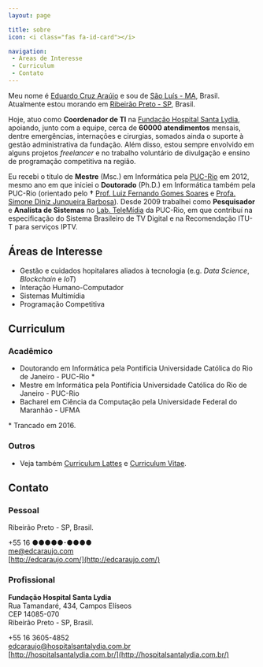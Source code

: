 ```yaml
---
layout: page

title: sobre
icon: <i class="fas fa-id-card"></i>

navigation:
 - Áreas de Interesse
 - Curriculum
 - Contato
---
```


Meu nome é [Eduardo Cruz Araújo](mailto:me@edcaraujo.com) e sou de [São Luís - MA](https://en.wikipedia.org/wiki/S%C3%A3o_Lu%C3%ADs,_Maranh%C3%A3o), Brasil. Atualmente estou morando em [Ribeirão Preto - SP](https://en.wikipedia.org/wiki/Ribeir%C3%A3o_Preto), Brasil.

Hoje, atuo como **Coordenador de TI** na [Fundação Hospital Santa Lydia](http://www.hospitalsantalydia.com.br/), apoiando, junto com a equipe, cerca de **60000 atendimentos** mensais, dentre emergências, internações e cirurgias, somados ainda o suporte à gestão administrativa da fundação. Além disso, estou sempre envolvido em alguns projetos *freelancer* e no trabalho voluntário de divulgação e ensino de programação competitiva na região.

Eu recebi o título de **Mestre** (Msc.) em Informática pela [PUC-Rio](http://www.puc-rio.br/) em 2012, mesmo ano em que iniciei o **Doutorado** (Ph.D.) em Informática também pela PUC-Rio (orientado pelo **†** [Prof. Luiz Fernando Gomes Soares](http://www.telemidia.puc-rio.br/~lfgs/) e [Profa. Simone Diniz Junqueira Barbosa](http://www-di.inf.puc-rio.br/~simone/)). Desde 2009 trabalhei como **Pesquisador** e **Analista de Sistemas** no [Lab. TeleMídia](http://www.telemidia.puc-rio.br/) da PUC-Rio, em que contribuí na especificação do Sistema Brasileiro de TV Digital e na Recomendação ITU-T para serviços IPTV.

## Áreas de Interesse

- Gestão e cuidados hopitalares aliados à tecnologia (e.g. *Data Science*, *Blockchain* e *IoT*)
- Interação Humano-Computador
- Sistemas Multimídia
- Programação Competitiva

## Curriculum

### Acadêmico

- Doutorando em Informática pela Pontifícia Universidade Católica do Rio de Janeiro - PUC-Rio *
- Mestre em Informática pela Pontifícia Universidade Católica do Rio de Janeiro - PUC-Rio
- Bacharel em Ciência da Computação pela Universidade Federal do Maranhão - UFMA

\* Trancado em 2016.

### Outros

- Veja também [Curriculum Lattes](http://lattes.cnpq.br/0799632818632295) e [Curriculum Vitae](mailto:me@edcaraujo.com).

## Contato

### Pessoal

Ribeirão Preto - SP, Brasil.

<i class="fas fa-phone fa-lg"></i> +55 16 ●●●●●-●●●●  
<i class="fas fa-envelope fa-lg"></i> [me@edcaraujo.com](mailto:me@edcaraujo.com)  
<i class="fas fa-home fa-lg"></i> [http://edcaraujo.com/](http://edcaraujo.com/)

### Profissional

**Fundação Hospital Santa Lydia**  
Rua Tamandaré, 434, Campos Elíseos  
CEP 14085-070  
Ribeirão Preto - SP, Brasil.

<i class="fas fa-phone fa-lg"></i> +55 16 3605-4852  
<i class="fas fa-envelope fa-lg"></i> [edcaraujo@hospitalsantalydia.com.br](mailto:edcaraujo@hospitalsantalydia.com.br)  
<i class="fas fa-home fa-lg"></i> [http://hospitalsantalydia.com.br/](http://hospitalsantalydia.com.br/)